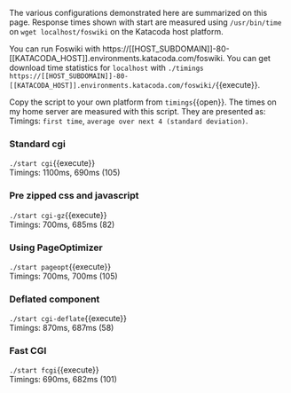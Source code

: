  The various configurations demonstrated here are summarized on this page. Response times shown with start are measured using `/usr/bin/time` on `wget localhost/foswiki` on the Katacoda host platform.

 You can run Foswiki with https://[[HOST_SUBDOMAIN]]-80-[[KATACODA_HOST]].environments.katacoda.com/foswiki. You can get download time statistics for `localhost` with `./timings https://[[HOST_SUBDOMAIN]]-80-[[KATACODA_HOST]].environments.katacoda.com/foswiki/`{{execute}}.

 Copy the script to your own platform from `timings`{{open}}. The times on my home server are measured with this script. They are presented as: Timings: `first time`, `average over next 4 (standard deviation)`.

### Standard cgi	

`./start cgi`{{execute}} <br />
 Timings: 1100ms, 690ms (105)

### Pre zipped css and javascript	

`./start cgi-gz`{{execute}} <br />
 Timings: 700ms, 685ms (82)

### Using PageOptimizer	

`./start pageopt`{{execute}} <br />
 Timings: 700ms, 700ms (105)

### Deflated component	

`./start cgi-deflate`{{execute}} <br />
 Timings: 870ms, 687ms (58)

### Fast CGI	

`./start fcgi`{{execute}} <br />
 Timings: 690ms, 682ms (101)

